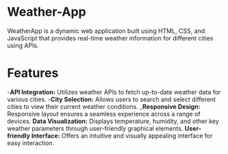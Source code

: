 # Weather-App
WeatherApp is a dynamic web application built using HTML, CSS, and JavaScript that provides real-time weather information for different cities using APIs.

# Features
-**API Integration:** Utilizes weather APIs to fetch up-to-date weather data for various cities.
-**City Selection:** Allows users to search and select different cities to view their current weather conditions.
_**Responsive Design:** Responsive layout ensures a seamless experience across a range of devices.
**Data Visualization:** Displays temperature, humidity, and other key weather parameters through user-friendly graphical elements.
**User-friendly Interface:** Offers an intuitive and visually appealing interface for easy interaction.






